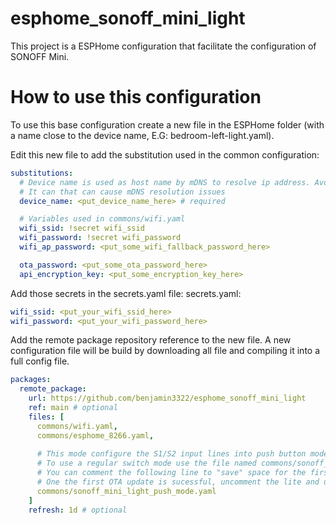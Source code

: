 # esphome_sonoff_mini_light
This project is a ESPHome configuration that facilitate the configuration of SONOFF Mini.

# How to use this configuration
To use this base configuration create a new file in the ESPHome folder (with a name close to the device name, E.G: bedroom-left-light.yaml).

Edit this new file to add the substitution used in the common configuration:

```yaml
substitutions:
  # Device name is used as host name by mDNS to resolve ip address. Avoid using '_' in name. 
  # It can that can cause mDNS resolution issues
  device_name: <put_device_name_here> # required

  # Variables used in commons/wifi.yaml
  wifi_ssid: !secret wifi_ssid
  wifi_password: !secret wifi_password
  wifi_ap_password: <put_some_wifi_fallback_password_here>

  ota_password: <put_some_ota_password_here>
  api_encryption_key: <put_some_encryption_key_here>
```

Add those secrets in the secrets.yaml file:
secrets.yaml:
```yaml
wifi_ssid: <put_your_wifi_ssid_here>
wifi_password: <put_your_wifi_password_here>
```

Add the remote package repository reference to the new file. A new configuration file will be build by downloading all file and compiling it into a full config file.
```yaml
packages:
  remote_package:
    url: https://github.com/benjamin3322/esphome_sonoff_mini_light
    ref: main # optional
    files: [
      commons/wifi.yaml, 
      commons/esphome_8266.yaml, 
      
      # This mode configure the S1/S2 input lines into push button mode (push toggle the light on or off)
      # To use a regular switch mode use the file named commons/sonoff_mini_light_switch_mode.yaml (toggle the light on/off by switching a button up/down)
      # You can comment the following line to "save" space for the first firmware build. (The OTA update will work for .bin file < 500)
      # One the first OTA update is sucessful, uncomment the lite and update again
      commons/sonoff_mini_light_push_mode.yaml
    ]
    refresh: 1d # optional
```

